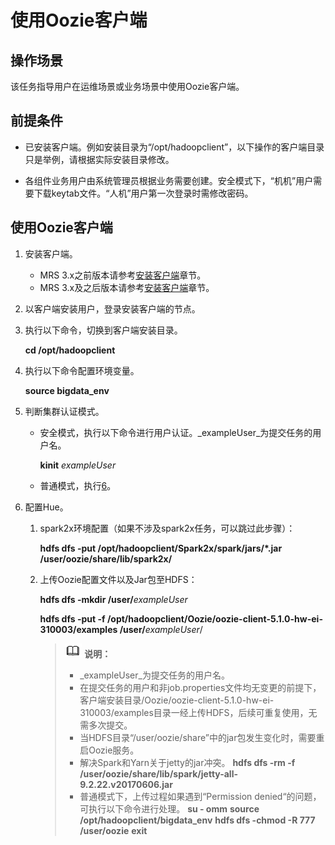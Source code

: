 # 使用Oozie客户端<a name="mrs_01_24193"></a>

## 操作场景<a name="zh-cn_topic_0264266061_s73cc65a7fbfb4321ab80199959561d37"></a>

该任务指导用户在运维场景或业务场景中使用Oozie客户端。

## 前提条件<a name="zh-cn_topic_0264266061_s2da0086f0bc84bb69150a5cd50f8a24f"></a>

-   已安装客户端。例如安装目录为“/opt/hadoopclient”，以下操作的客户端目录只是举例，请根据实际安装目录修改。

-   各组件业务用户由系统管理员根据业务需要创建。安全模式下，“机机”用户需要下载keytab文件。“人机”用户第一次登录时需修改密码。

## 使用Oozie客户端<a name="zh-cn_topic_0264266061_s0af1abfd047941a29aaddd2a713d338b"></a>

1.  安装客户端。
    -   MRS 3.x之前版本请参考[安装客户端](https://support.huaweicloud.com/usermanual-mrs/mrs_01_0091.html)章节。
    -   MRS 3.x及之后版本请参考[安装客户端](https://support.huaweicloud.com/usermanual-mrs/mrs_01_0090.html)章节。

2.  以客户端安装用户，登录安装客户端的节点。
3.  执行以下命令，切换到客户端安装目录。

    **cd /opt/hadoopclient**

4.  执行以下命令配置环境变量。

    **source bigdata\_env**

5.  判断集群认证模式。
    -   安全模式，执行以下命令进行用户认证。_exampleUser_为提交任务的用户名。

        **kinit** _exampleUser_

    -   普通模式，执行[6](#zh-cn_topic_0264266061_li1585491617519)。

6.  <a name="zh-cn_topic_0264266061_li1585491617519"></a>配置Hue。
    1.  spark2x环境配置（如果不涉及spark2x任务，可以跳过此步骤）：

        **hdfs dfs -put /opt/hadoopclient/Spark2x/spark/jars/\*.jar /user/oozie/share/lib/spark2x/**

    2.  上传Oozie配置文件以及Jar包至HDFS：

        **hdfs dfs -mkdir /user/**_exampleUser_

        **hdfs dfs -put -f /opt/hadoopclient/Oozie/oozie-client-5.1.0-hw-ei-310003/examples /user/**_exampleUser_/

        >![](public_sys-resources/icon-note.gif) **说明：** 
        >-   _exampleUser_为提交任务的用户名。
        >-   在提交任务的用户和非job.properties文件均无变更的前提下，客户端安装目录/Oozie/oozie-client-5.1.0-hw-ei-310003/examples目录一经上传HDFS，后续可重复使用，无需多次提交。
        >-   当HDFS目录“/user/oozie/share”中的jar包发生变化时，需要重启Oozie服务。
        >-   解决Spark和Yarn关于jetty的jar冲突。
        >    **hdfs dfs -rm -f /user/oozie/share/lib/spark/jetty-all-9.2.22.v20170606.jar**
        >-   普通模式下，上传过程如果遇到“Permission denied“的问题，可执行以下命令进行处理。
        >    **su - omm**
        >    **source /opt/hadoopclient/bigdata\_env**
        >    **hdfs dfs -chmod -R 777 /user/oozie**
        >    **exit**



